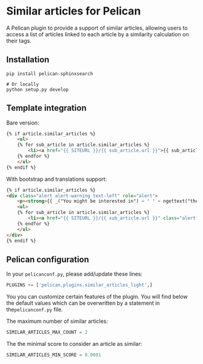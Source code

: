 # Similar articles for Pelican

A Pelican plugin to provide a support of similar articles, allowing users to
access a list of articles linked to each article by a similarity calculation
on their tags.


## Installation

    pip install pelican-sphinxsearch

    # Or locally
    python setup.py develop


## Template integration

Bare version:

```html
{% if article.similar_articles %}
    <ul>
    {% for sub_article in article.similar_articles %}
        <li><a href="{{ SITEURL }}/{{ sub_article.url }}">{{ sub_article.title }}</a></li>
    {% endfor %}
    </ul>
{% endif %}
```

With bootstrap and translations support:

```html
{% if article.similar_articles %}
<div class="alert alert-warning text-left" role="alert">
    <p><strong>{{ _("You might be interested in") ~ ' ' ~ ngettext("the following article:", "the following articles:", article.similar_articles|count) }}</strong></p>
    <ul>
    {% for sub_article in article.similar_articles %}
        <li><a href="{{ SITEURL }}/{{ sub_article.url }}" class="alert-link">{{ sub_article.title }}</a></li>
    {% endfor %}
    </ul>
</div>
{% endif %}
```


## Pelican configuration

In your `pelicanconf.py`, please add/update these lines:

```python
PLUGINS += ['pelican.plugins.similar_articles_light',]
```

You you can customize certain features of the plugin.
You will find below the default values which can be overwritten by a statement
in the`pelicanconf.py` file.

The maximum number of similar articles:

```python
SIMILAR_ARTICLES_MAX_COUNT = 2
```

The the minimal score to consider an article as similar:

```python
SIMILAR_ARTICLES_MIN_SCORE = 0.0001
```
